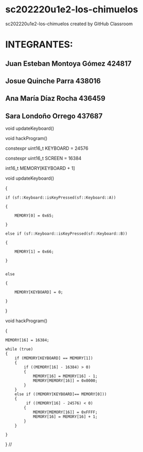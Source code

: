 # sc202220u1e2-los-chimuelos
sc202220u1e2-los-chimuelos created by GitHub Classroom

# INTEGRANTES: 
## Juan Esteban Montoya Gómez 424817
## Josue Quinche Parra 438016
## Ana María Díaz Rocha 436459
## Sara Londoño Orrego 437687


void updateKeyboard()

void hackProgram()

constexpr uint16_t KEYBOARD = 24576

constexpr uint16_t SCREEN = 16384

int16_t MEMORY[KEYBOARD + 1]


void updateKeyboard()

{

    if (sf::Keyboard::isKeyPressed(sf::Keyboard::A))
    
    {
    
        MEMORY[0] = 0x65;
        
    }
    
    else if (sf::Keyboard::isKeyPressed(sf::Keyboard::B))
    
    {
    
        MEMORY[1] = 0x66;
        
    }
    
    
    else
    
    {
    
        MEMORY[KEYBOARD] = 0;
        
    }
    
}


void hackProgram()

{

    MEMORY[16] = 16384;

    while (true)
    {
        if (MEMORY[KEYBOARD] == MEMORY[1])
        {
            if ((MEMORY[16] - 16384) > 0)
            {
                MEMORY[16] = MEMORY[16] - 1;
                MEMORY[MEMORY[16]] = 0x0000;
            }
        }
        else if ((MEMORY[KEYBOARD]== MEMORY[0]))
        {
             if ((MEMORY[16] - 24576) < 0)
            {
                MEMORY[MEMORY[16]] = 0xFFFF;
                MEMORY[16] = MEMORY[16] + 1;
            }
        }
       
    }
}
//
